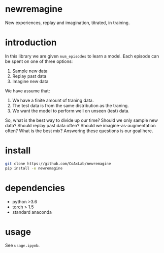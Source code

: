 # newremagine
New experiences, replay and imagination, titrated, in training.

# introduction
In this library we are given  `num_episodes` to learn a model. Each episode can be spent on one of three options:
1. Sample new data
2. Replay past data
3. Imagine new data

We have assume that:
1. We have a finite amount of traning data. 
2. The test data is from the same distribution as the traning. 
3. We want the model to perform well on unseen (test) data. 

So, what is the best way to divide up our time? Should we only sample new data? Should replay past data often? Should we imagine-as-augmentation often? What is the best mix? Answering these questions is our goal here.

# install
``` bash
git clone https://github.com/CoAxLab/newremagine
pip install -e newremagine
```

# dependencies
- python >3.6
- [torch](https://pytorch.org) > 1.5
- standard anaconda 

# usage
See `usage.ipynb`.
